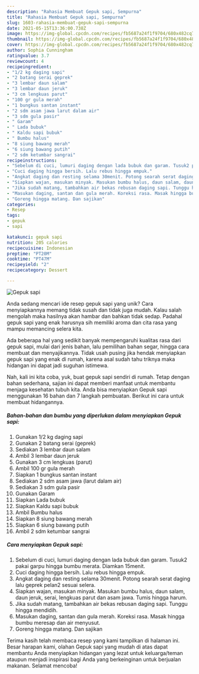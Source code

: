```yaml
---
description: "Rahasia Membuat Gepuk sapi, Sempurna"
title: "Rahasia Membuat Gepuk sapi, Sempurna"
slug: 1603-rahasia-membuat-gepuk-sapi-sempurna
date: 2021-05-15T13:36:00.738Z
image: https://img-global.cpcdn.com/recipes/fb5687a24f1f9704/680x482cq70/gepuk-sapi-foto-resep-utama.jpg
thumbnail: https://img-global.cpcdn.com/recipes/fb5687a24f1f9704/680x482cq70/gepuk-sapi-foto-resep-utama.jpg
cover: https://img-global.cpcdn.com/recipes/fb5687a24f1f9704/680x482cq70/gepuk-sapi-foto-resep-utama.jpg
author: Sophia Cunningham
ratingvalue: 3.7
reviewcount: 4
recipeingredient:
- "1/2 kg daging sapi"
- "2 batang serai geprek"
- "3 lembar daun salam"
- "3 lembar daun jeruk"
- "3 cm lengkuas parut"
- "100 gr gula merah"
- "1 bungkus santan instant"
- "2 sdm asam jawa larut dalam air"
- "3 sdm gula pasir"
- " Garam"
- " Lada bubuk"
- " Kaldu sapi bubuk"
- " Bumbu halus"
- "8 siung bawang merah"
- "6 siung bawang putih"
- "2 sdm ketumbar sangrai"
recipeinstructions:
- "Sebelum di cuci, lumuri daging dengan lada bubuk dan garam. Tusuk2 pakai garpu hingga bumbu merata. Diamkan 15menit."
- "Cuci daging hingga bersih. Lalu rebus hingga empuk."
- "Angkat daging dan resting selama 30menit. Potong searah serat daging lalu geprek pelan2 sesuai selera."
- "Siapkan wajan, masukan minyak. Masukan bumbu halus, daun salam, daun jeruk, serai, lengkuas parut dan asam jawa. Tumis hingga harum."
- "Jika sudah matang, tambahkan air bekas rebusan daging sapi. Tunggu hingga mendidih."
- "Masukan daging, santan dan gula merah. Koreksi rasa. Masak hingga bumbu meresap dan air menyusut."
- "Goreng hingga matang. Dan sajikan"
categories:
- Resep
tags:
- gepuk
- sapi

katakunci: gepuk sapi 
nutrition: 205 calories
recipecuisine: Indonesian
preptime: "PT20M"
cooktime: "PT47M"
recipeyield: "2"
recipecategory: Dessert

---
```



![Gepuk sapi](https://img-global.cpcdn.com/recipes/fb5687a24f1f9704/680x482cq70/gepuk-sapi-foto-resep-utama.jpg)

Anda sedang mencari ide resep gepuk sapi yang unik? Cara menyiapkannya memang tidak susah dan tidak juga mudah. Kalau salah mengolah maka hasilnya akan hambar dan bahkan tidak sedap. Padahal gepuk sapi yang enak harusnya sih memiliki aroma dan cita rasa yang mampu memancing selera kita.

Ada beberapa hal yang sedikit banyak mempengaruhi kualitas rasa dari gepuk sapi, mulai dari jenis bahan, lalu pemilihan bahan segar, hingga cara membuat dan menyajikannya. Tidak usah pusing jika hendak menyiapkan gepuk sapi yang enak di rumah, karena asal sudah tahu triknya maka hidangan ini dapat jadi suguhan istimewa.




Nah, kali ini kita coba, yuk, buat gepuk sapi sendiri di rumah. Tetap dengan bahan sederhana, sajian ini dapat memberi manfaat untuk membantu menjaga kesehatan tubuh kita. Anda bisa menyiapkan Gepuk sapi menggunakan 16 bahan dan 7 langkah pembuatan. Berikut ini cara untuk membuat hidangannya.

<!--inarticleads1-->

##### Bahan-bahan dan bumbu yang diperlukan dalam menyiapkan Gepuk sapi:

1. Gunakan 1/2 kg daging sapi
1. Gunakan 2 batang serai (geprek)
1. Sediakan 3 lembar daun salam
1. Ambil 3 lembar daun jeruk
1. Gunakan 3 cm lengkuas (parut)
1. Ambil 100 gr gula merah
1. Siapkan 1 bungkus santan instant
1. Sediakan 2 sdm asam jawa (larut dalam air)
1. Sediakan 3 sdm gula pasir
1. Gunakan  Garam
1. Siapkan  Lada bubuk
1. Siapkan  Kaldu sapi bubuk
1. Ambil  Bumbu halus
1. Siapkan 8 siung bawang merah
1. Siapkan 6 siung bawang putih
1. Ambil 2 sdm ketumbar sangrai




<!--inarticleads2-->

##### Cara menyiapkan Gepuk sapi:

1. Sebelum di cuci, lumuri daging dengan lada bubuk dan garam. Tusuk2 pakai garpu hingga bumbu merata. Diamkan 15menit.
1. Cuci daging hingga bersih. Lalu rebus hingga empuk.
1. Angkat daging dan resting selama 30menit. Potong searah serat daging lalu geprek pelan2 sesuai selera.
1. Siapkan wajan, masukan minyak. Masukan bumbu halus, daun salam, daun jeruk, serai, lengkuas parut dan asam jawa. Tumis hingga harum.
1. Jika sudah matang, tambahkan air bekas rebusan daging sapi. Tunggu hingga mendidih.
1. Masukan daging, santan dan gula merah. Koreksi rasa. Masak hingga bumbu meresap dan air menyusut.
1. Goreng hingga matang. Dan sajikan




Terima kasih telah membaca resep yang kami tampilkan di halaman ini. Besar harapan kami, olahan Gepuk sapi yang mudah di atas dapat membantu Anda menyiapkan hidangan yang lezat untuk keluarga/teman ataupun menjadi inspirasi bagi Anda yang berkeinginan untuk berjualan makanan. Selamat mencoba!
